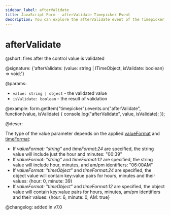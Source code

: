 ```yaml
---
sidebar_label: afterValidate
title: JavaScript Form - afterValidate Timepicker Event 
description: You can explore the afterValidate event of the Timepicker control of Form in the documentation of the DHTMLX JavaScript UI library. Browse developer guides and API reference, try out code examples and live demos, and download a free 30-day evaluation version of DHTMLX Suite 7.
---
```


# afterValidate

@short: fires after the control value is validated

@signature: {'afterValidate: (value: string | ITimeObject, isValidate: boolean) => void;'}

@params:
- `value: string | object` - the validated value
- `isValidate: boolean` - the result of validation

@example:
form.getItem("timepicker").events.on("afterValidate", function(value, isValidate) {
    console.log("afterValidate", value, isValidate);
});

@descr:

The type of the value parameter depends on the applied [valueFormat](form/api/timepicker/api_timepicker_properties.md) and [timeFormat](form/api/timepicker/api_timepicker_properties.md):

- If *valueFormat: "string"*  and *timeFormat:24* are specified, the string value will include just the hour and minutes: "00:39"
- If *valueFormat: "string"*  and *timeFormat:12* are specified, the string value will include hour, minutes, and am/pm identifiers: "06:00AM"
- If *valueFormat: "timeObject"*  and *timeFormat:24* are specified, the object value will contain key:value pairs for hours, minutes and their values: {hour: 0, minute: 39}
- If *valueFormat: "timeObject"*  and *timeFormat:12* are specified, the object value will contain key:value pairs for hours, minutes, am/pm identifiers and their values: {hour: 6, minute: 0, AM: true}

@changelog: added in v7.0

[comment]: # (@relatedapi: form/api/timepicker/timepicker_validate_method.md)
